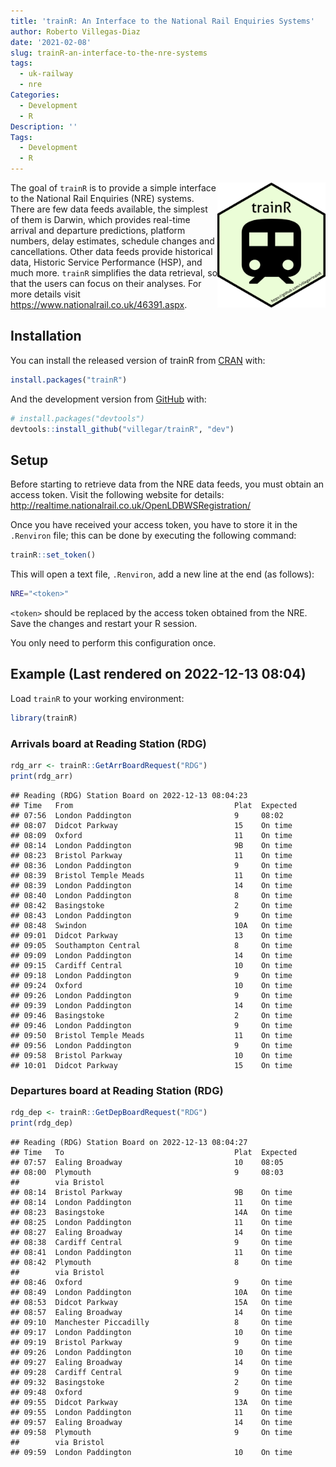 ```yaml
---
title: 'trainR: An Interface to the National Rail Enquiries Systems'
author: Roberto Villegas-Diaz
date: '2021-02-08'
slug: trainR-an-interface-to-the-nre-systems
tags:
  - uk-railway
  - nre
Categories:
  - Development
  - R
Description: ''
Tags:
  - Development
  - R
---
```


<img src="https://raw.githubusercontent.com/villegar/trainR/main/inst/images/logo.png" alt="logo" align="right" height=200px/>

The goal of `trainR` is to provide a simple interface to the 
National Rail Enquiries (NRE) systems. There are few data feeds 
available, the simplest of them is Darwin, which provides real-time 
arrival and departure predictions, platform numbers, delay estimates, 
schedule changes and cancellations. Other data feeds provide historical 
data, Historic Service Performance (HSP), and much more. `trainR` 
simplifies the data retrieval, so that the users can focus on their 
analyses. For more details visit 
https://www.nationalrail.co.uk/46391.aspx.

## Installation

You can install the released version of trainR from [CRAN](https://CRAN.R-project.org) with:

``` r
install.packages("trainR")
```

And the development version from [GitHub](https://github.com/) with:

``` r
# install.packages("devtools")
devtools::install_github("villegar/trainR", "dev")
```

## Setup
Before starting to retrieve data from the NRE data feeds, you must obtain an access token. 
Visit the following website for details: http://realtime.nationalrail.co.uk/OpenLDBWSRegistration/

Once you have received your access token, you have to store it in the `.Renviron` file; this can be 
done by executing the following command:


```r
trainR::set_token()
```

This will open a text file, `.Renviron`, add a new line at the end (as follows):

```bash
NRE="<token>"
```

`<token>` should be replaced by the access token obtained from the NRE. Save the changes and restart 
your R session.

You only need to perform this configuration once.

## Example (Last rendered on 2022-12-13 08:04)

Load `trainR` to your working environment:

```r
library(trainR)
```

### Arrivals board at Reading Station (RDG)


```r
rdg_arr <- trainR::GetArrBoardRequest("RDG")
print(rdg_arr)
```

```
## Reading (RDG) Station Board on 2022-12-13 08:04:23
## Time   From                                    Plat  Expected
## 07:56  London Paddington                       9     08:02
## 08:07  Didcot Parkway                          15    On time
## 08:09  Oxford                                  11    On time
## 08:14  London Paddington                       9B    On time
## 08:23  Bristol Parkway                         11    On time
## 08:36  London Paddington                       9     On time
## 08:39  Bristol Temple Meads                    11    On time
## 08:39  London Paddington                       14    On time
## 08:40  London Paddington                       8     On time
## 08:42  Basingstoke                             2     On time
## 08:43  London Paddington                       9     On time
## 08:48  Swindon                                 10A   On time
## 09:01  Didcot Parkway                          13    On time
## 09:05  Southampton Central                     8     On time
## 09:09  London Paddington                       14    On time
## 09:15  Cardiff Central                         10    On time
## 09:18  London Paddington                       9     On time
## 09:24  Oxford                                  10    On time
## 09:26  London Paddington                       9     On time
## 09:39  London Paddington                       14    On time
## 09:46  Basingstoke                             2     On time
## 09:46  London Paddington                       9     On time
## 09:50  Bristol Temple Meads                    11    On time
## 09:56  London Paddington                       9     On time
## 09:58  Bristol Parkway                         10    On time
## 10:01  Didcot Parkway                          15    On time
```

### Departures board at Reading Station (RDG)


```r
rdg_dep <- trainR::GetDepBoardRequest("RDG")
print(rdg_dep)
```

```
## Reading (RDG) Station Board on 2022-12-13 08:04:27
## Time   To                                      Plat  Expected
## 07:57  Ealing Broadway                         10    08:05
## 08:00  Plymouth                                9     08:03
##        via Bristol                             
## 08:14  Bristol Parkway                         9B    On time
## 08:14  London Paddington                       11    On time
## 08:23  Basingstoke                             14A   On time
## 08:25  London Paddington                       11    On time
## 08:27  Ealing Broadway                         14    On time
## 08:38  Cardiff Central                         9     On time
## 08:41  London Paddington                       11    On time
## 08:42  Plymouth                                8     On time
##        via Bristol                             
## 08:46  Oxford                                  9     On time
## 08:49  London Paddington                       10A   On time
## 08:53  Didcot Parkway                          15A   On time
## 08:57  Ealing Broadway                         14    On time
## 09:10  Manchester Piccadilly                   8     On time
## 09:17  London Paddington                       10    On time
## 09:19  Bristol Parkway                         9     On time
## 09:26  London Paddington                       10    On time
## 09:27  Ealing Broadway                         14    On time
## 09:28  Cardiff Central                         9     On time
## 09:32  Basingstoke                             2     On time
## 09:48  Oxford                                  9     On time
## 09:55  Didcot Parkway                          13A   On time
## 09:55  London Paddington                       11    On time
## 09:57  Ealing Broadway                         14    On time
## 09:58  Plymouth                                9     On time
##        via Bristol                             
## 09:59  London Paddington                       10    On time
```
